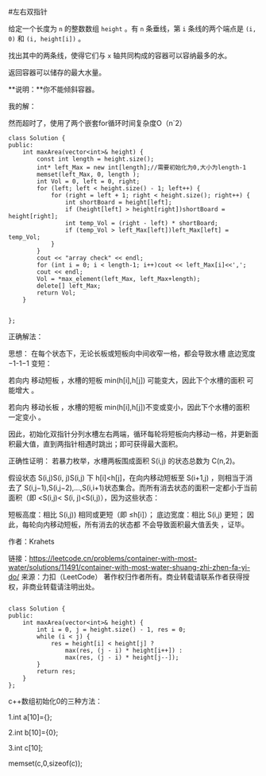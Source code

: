 #左右双指针

给定一个长度为 `n` 的整数数组 `height` 。有 `n` 条垂线，第 `i` 条线的两个端点是 `(i, 0)` 和 `(i, height[i])` 。

找出其中的两条线，使得它们与 `x` 轴共同构成的容器可以容纳最多的水。

返回容器可以储存的最大水量。

**说明：**你不能倾斜容器。


我的解：

然而超时了，使用了两个嵌套for循环时间复杂度O（n\`2）

```
class Solution {
public:
    int maxArea(vector<int>& height) {
        const int length = height.size();
        int* left_Max = new int[length];//需要初始化为0,大小为length-1
        memset(left_Max, 0, length );
        int Vol = 0, left = 0, right;
        for (left; left < height.size() - 1; left++) {
            for (right = left + 1; right < height.size(); right++) {
                int shortBoard = height[left];
                if (height[left] > height[right])shortBoard = height[right];
                int temp_Vol = (right - left) * shortBoard;
                if (temp_Vol > left_Max[left])left_Max[left] = temp_Vol;
            }
        }
        cout << "array check" << endl;
        for (int i = 0; i < length-1; i++)cout << left_Max[i]<<',';
        cout << endl;
        Vol = *max_element(left_Max, left_Max+length);
        delete[] left_Max;
        return Vol;
    }


};
```


正确解法：

思想：
在每个状态下，无论长板或短板向中间收窄一格，都会导致水槽 底边宽度 −1-1−1​ 变短：

若向内 移动短板 ，水槽的短板 min(h\[i],h\[j]) 可能变大，因此下个水槽的面积 可能增大 。

若向内 移动长板 ，水槽的短板 min(h\[i],h\[j])​ 不变或变小，因此下个水槽的面积 一定变小 。

因此，初始化双指针分列水槽左右两端，循环每轮将短板向内移动一格，并更新面积最大值，直到两指针相遇时跳出；即可获得最大面积。


正确性证明：
若暴力枚举，水槽两板围成面积 S(i,j) 的状态总数为 C(n,2)。

假设状态 S(i,j)S(i, j)S(i,j) 下 h\[i]<h\[j]，在向内移动短板至 S(i+1,j) ，则相当于消去了 S(i,j−1),S(i,j−2),...,S(i,i+1)状态集合。而所有消去状态的面积一定都小于当前面积（即 <S(i,j)< S(i, j)<S(i,j)），因为这些状态：

短板高度：相比 S(i,j)) 相同或更短（即 ≤h\[i]）；
底边宽度：相比 S(i,j) 更短；
因此，每轮向内移动短板，所有消去的状态都 不会导致面积最大值丢失 ，证毕。

作者：Krahets

链接：https://leetcode.cn/problems/container-with-most-water/solutions/11491/container-with-most-water-shuang-zhi-zhen-fa-yi-do/
来源：力扣（LeetCode）
著作权归作者所有。商业转载请联系作者获得授权，非商业转载请注明出处。


```

class Solution {
public:
    int maxArea(vector<int>& height) {
        int i = 0, j = height.size() - 1, res = 0;
        while (i < j) {
            res = height[i] < height[j] ?
                max(res, (j - i) * height[i++]) :
                max(res, (j - i) * height[j--]);
        }
        return res;
    }
};

```


c++数组初始化0的三种方法：

1.int a\[10\]={};

2.int b\[10\]={0};

3.int c\[10\];

memset(c,0,sizeof(c));
